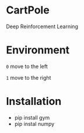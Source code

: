 # CartPole
Deep Reinforcement Learning

# Environment
`0` move to the left

`1` move to the right

# Installation
- pip install gym
- pip instal numpy

